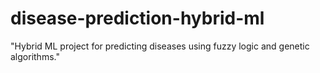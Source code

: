 # disease-prediction-hybrid-ml
"Hybrid ML project for predicting diseases using fuzzy logic and genetic algorithms."
